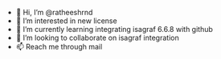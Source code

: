 - 👋 Hi, I’m @ratheeshrnd
- 👀 I’m interested in new license
- 🌱 I’m currently learning integrating isagraf 6.6.8 with github
- 💞️ I’m looking to collaborate on isagraf integration
- 📫 Reach me through mail

<!---
ratheeshrnd/ratheeshrnd is a ✨ special ✨ repository because its `README.md` (this file) appears on your GitHub profile.
You can click the Preview link to take a look at your changes.
--->
